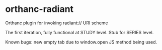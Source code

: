 # orthanc-radiant
Orthanc plugin for invoking radiant:// URI scheme

The first iteration, fully functional at STUDY level.
Stub for SERIES level. 

Known bugs: new empty tab due to window.open JS method being used.